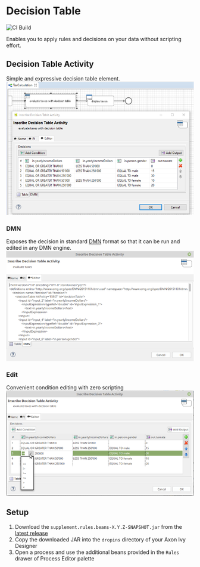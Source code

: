 # Decision Table

![CI Build](https://github.com/axonivy-market/decision-table/actions/workflows/ci.yml/badge.svg)

Enables you to apply rules and decisions on your data without scripting effort.

## Decision Table Activity
Simple and expressive decision table element. 
![Process with Decision Table](decision-table-demo/screenshots/decisionTableInAction.png)

### DMN
Exposes the decision in standard [DMN](http://www.omg.org/spec/DMN/) format so that it can be run and edited in any DMN engine.
![DMN XML](decision-table-demo/screenshots/decisionActivity_dmnTab.png)

### Edit
Convenient condition editing with zero scripting
![Condition Editing](decision-table-demo/screenshots/decisionTable_editCondition.png)

## Setup
1. Download the `supplement.rules.beans-X.Y.Z-SNAPSHOT.jar` from the [latest release](https://github.com/ivy-supplements/bpm-beans/releases/latest)
2. Copy the downloaded JAR into the `dropins` directory of your Axon Ivy Designer
4. Open a process and use the additional beans provided in the `Rules` drawer of Process Editor palette
